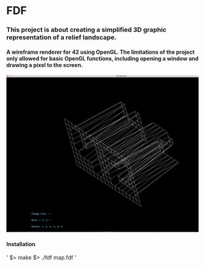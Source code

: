 # FDF
### This project is about creating a simplified 3D graphic representation of a relief landscape.
#### A wireframe renderer for 42 using OpenGL. The limitations of the project only allowed for basic OpenGL functions, including opening a window and drawing a pixel to the screen.

![](https://github.com/vlkorniienko/FDF/blob/master/screen.png)

#### Installation
'
$> make
$> ./fdf map.fdf
'
